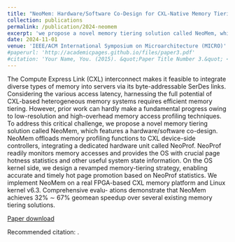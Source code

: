 ```yaml
---
title: "NeoMem: Hardware/Software Co-Design for CXL-Native Memory Tiering"
collection: publications
permalink: /publication/2024-neomem
excerpt: 'we propose a novel memory tiering solution called NeoMem, which features a hardware/software co-design. NeoMem offloads memory profiling functions to CXL device-side controllers…'
date: 2024-11-01
venue: 'IEEE/ACM International Symposium on Microarchitecture (MICRO)'
#paperurl: 'http://academicpages.github.io/files/paper3.pdf'
#citation: 'Your Name, You. (2015). &quot;Paper Title Number 3.&quot; <i>Journal 1</i>. 1(3).'
---
```

The Compute Express Link (CXL) interconnect makes it feasible to integrate diverse types of memory into servers via its byte-addressable SerDes links. Considering the various access latency, harnessing the full potential of CXL-based heterogeneous memory systems requires efficient memory tiering. However, prior work can hardly make a fundamental progress owing to low-resolution and high-overhead memory access profiling techniques. To address this critical challenge, we propose a novel memory tiering solution called NeoMem, which features a hardware/software co-design. NeoMem offloads memory profiling functions to CXL device-side controllers, integrating a dedicated hardware unit called NeoProf. NeoProf readily monitors memory accesses and provides the OS with crucial page hotness statistics and other useful system state information. On the OS kernel side, we design a revamped memory-tiering strategy, enabling accurate and timely hot page promotion based on NeoProf statistics. We implement NeoMem on a real FPGA-based CXL memory platform and Linux kernel v6.3. Comprehensive evalu- ations demonstrate that NeoMem achieves 32% ∼ 67% geomean speedup over several existing memory tiering solutions.

[Paper download](N/A)

Recommended citation: .